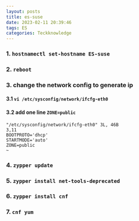 ```yaml
---
layout: posts
title: es-suse
date: 2023-02-11 20:39:46
tags: ES 
categories: Teckknowledge
---
```


### 1. `hostnamectl set-hostname ES-suse`

### 2. `reboot`


### 3. change the network config to generate ip

#### 3.1 `vi /etc/sysconfig/network/ifcfg-eth0`
#### 3.2 add one line `ZONE=public`
  ```
  "/etc/sysconfig/network/ifcfg-eth0" 3L, 46B                                                                                        3,11         
  BOOTPROTO='dhcp'
  STARTMODE='auto'
  ZONE=public
  ~
  ```

### 4. `zypper update`
### 5. `zypper install net-tools-deprecated`
### 6. `zypper install cnf`
### 7. `cnf yum`
